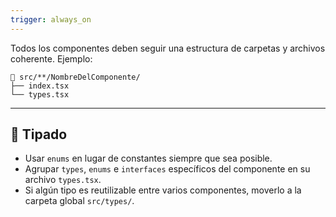 ```yaml
---
trigger: always_on
---
```


Todos los componentes deben seguir una estructura de carpetas y archivos coherente. Ejemplo:

```
📁 src/**/NombreDelComponente/
├── index.tsx
└── types.tsx
```

---

## 📐 Tipado

- Usar `enums` en lugar de constantes siempre que sea posible.
- Agrupar `types`, `enums` e `interfaces` específicos del componente en su archivo `types.tsx`.
- Si algún tipo es reutilizable entre varios componentes, moverlo a la carpeta global `src/types/`.